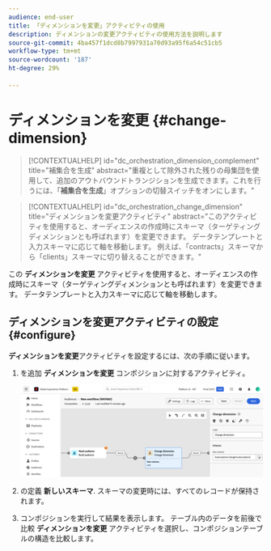 ```yaml
---
audience: end-user
title: 「ディメンションを変更」アクティビティの使用
description: ディメンションの変更アクティビティの使用方法を説明します
source-git-commit: 4ba457f1dcd8b7997931a70d93a95f6a54c51cb5
workflow-type: tm+mt
source-wordcount: '187'
ht-degree: 29%

---
```



# ディメンションを変更 {#change-dimension}

>[!CONTEXTUALHELP]
>id="dc_orchestration_dimension_complement"
>title="補集合を生成"
>abstract="重複として除外された残りの母集団を使用して、追加のアウトバウンドトランジションを生成できます。これを行うには、「**補集合を生成**」オプションの切替スイッチをオンにします。"

>[!CONTEXTUALHELP]
>id="dc_orchestration_change_dimension"
>title="ディメンションを変更アクティビティ"
>abstract="このアクティビティを使用すると、オーディエンスの作成時にスキーマ（ターゲティングディメンションとも呼ばれます）を変更できます。 データテンプレートと入力スキーマに応じて軸を移動します。 例えば、「contracts」スキーマから「clients」スキーマに切り替えることができます。"

この **ディメンションを変更** アクティビティを使用すると、オーディエンスの作成時にスキーマ（ターゲティングディメンションとも呼ばれます）を変更できます。 データテンプレートと入力スキーマに応じて軸を移動します。

## ディメンションを変更アクティビティの設定 {#configure}

**ディメンションを変更**&#x200B;アクティビティを設定するには、次の手順に従います。

1. を追加 **ディメンションを変更** コンポジションに対するアクティビティ。

   ![](../assets/change-dimension.png)

1. の定義 **新しいスキーマ**. スキーマの変更時には、すべてのレコードが保持されます。

1. コンポジションを実行して結果を表示します。 テーブル内のデータを前後で比較 **ディメンションを変更** アクティビティを選択し、コンポジションテーブルの構造を比較します。

<!--
## Example {#example}

In this example, we want to send an SMS delivery to all the profiles who have made a purchase. To do this, we first use a **[!UICONTROL Build audience]** activity linked to a custom "Purchase" targeting dimension to target all purchases that occurred.

We then use a **[!UICONTROL Change dimension]** activity to switch the workflow targeting dimension to "Recipients". This allows us to be able to target the recipients who match the query.
-->



<!-- on parle de dimension, mais dans UI "schema", va rester comme ça ?-->